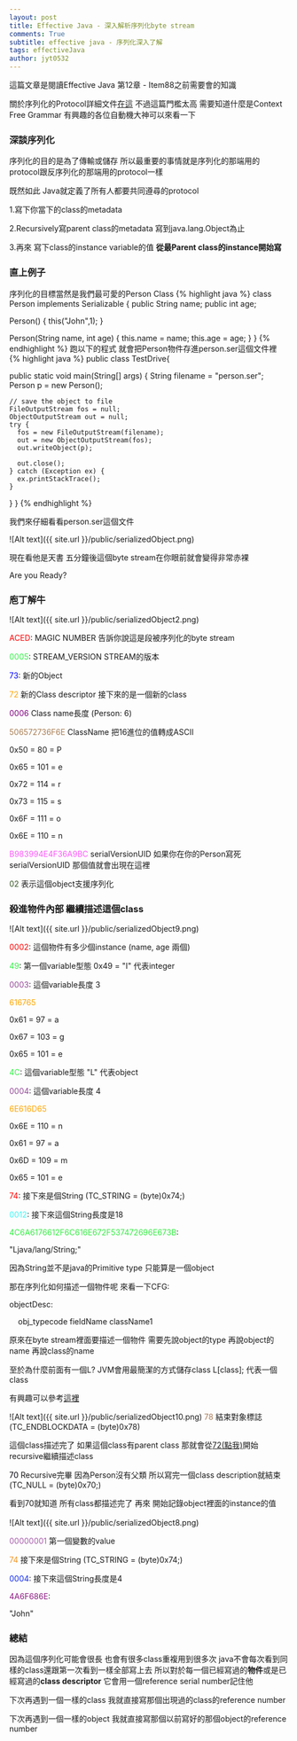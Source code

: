 ```yaml
---
layout: post
title: Effective Java - 深入解析序列化byte stream
comments: True 
subtitle: effective java - 序列化深入了解
tags: effectiveJava
author: jyt0532
---
```

這篇文章是閱讀Effective Java 第12章 - Item88之前需要會的知識 

關於序列化的Protocol詳細文件[在這](https://docs.oracle.com/javase/7/docs/platform/serialization/spec/protocol.html) 不過這篇門檻太高 需要知道什麼是Context Free Grammar 有興趣的各位自動機大神可以來看一下
### 深談序列化

序列化的目的是為了傳輸或儲存 所以最重要的事情就是序列化的那端用的protocol跟反序列化的那端用的protocol一樣

既然如此 Java就定義了所有人都要共同遵尋的protocol

1.寫下你當下的class的metadata

2.Recursively寫parent class的metadata 寫到java.lang.Object為止

3.再來 寫下class的instance variable的值 **從最Parent class的instance開始寫**

### 直上例子

序列化的目標當然是我們最可愛的Person Class
{% highlight java %}
class Person implements Serializable {
  public String name;
  public int age;

  Person() {
    this("John",1);
  }

  Person(String name, int age) {
    this.name = name;
    this.age = age;
  }
}
{% endhighlight %}
跑以下的程式 就會把Person物件存進person.ser這個文件裡
{% highlight java %}
public class TestDrive{

  public static void main(String[] args) {
    String filename = "person.ser";
    Person p = new Person();

    // save the object to file
    FileOutputStream fos = null;
    ObjectOutputStream out = null;
    try {
      fos = new FileOutputStream(filename);
      out = new ObjectOutputStream(fos);
      out.writeObject(p);

      out.close();
    } catch (Exception ex) {
      ex.printStackTrace();
    }
  }
}
{% endhighlight %}

我們來仔細看看person.ser這個文件

![Alt text]({{ site.url }}/public/serializedObject.png)

現在看他是天書 五分鐘後這個byte stream在你眼前就會變得非常赤裸

Are you Ready?

### 庖丁解牛

![Alt text]({{ site.url }}/public/serializedObject2.png)

<span style="color:red">ACED</span>: MAGIC NUMBER 告訴你說這是段被序列化的byte stream

<span style="color:rgb(54, 241, 73)">0005</span>: STREAM_VERSION STREAM的版本

<span style="color:blue">73</span>: 新的Object

<span style="color:orange" id="72">72</span> 新的Class descriptor 接下來的是一個新的class

<span style="color:purple">0006</span> Class name長度 (Person: 6)

<span style="color:rgb(168, 125, 83)">506572736F6E</span> ClassName
把16進位的值轉成ASCII

0x50 = 80 = P

0x65 = 101 = e

0x72 = 114 = r

0x73 = 115 = s

0x6F = 111 = o

0x6E = 110 = n



<span style="color:rgb(252, 89, 250)">B983994E4F36A9BC</span> serialVersionUID 如果你在你的Person寫死serialVersionUID 那個值就會出現在這裡

<span style="color:rgb(57, 88, 38)">02</span> 表示這個object支援序列化

### 殺進物件內部 繼續描述這個class

![Alt text]({{ site.url }}/public/serializedObject9.png)

<span style="color:red">0002</span>: 這個物件有多少個instance (name, age 兩個)

<span style="color:rgb(54, 241, 73)">49</span>: 第一個variable型態 0x49 = "I" 代表integer

<span style="color:rgb(147, 73, 152)">0003</span>: 這個variable長度 3

<span style="color:orange">616765</span> 

0x61 = 97 = a

0x67 = 103 = g

0x65 = 101 = e

<span style="color:rgb(54, 241, 73)">4C</span>: 這個variable型態 "L" 代表object

<span style="color:rgb(147, 73, 152)">0004</span>: 這個variable長度 4

<span style="color:orange">6E616D65</span> 

0x6E = 110 = n

0x61 = 97 = a

0x6D = 109 = m

0x65 = 101 = e

<span style="color:red">74</span>: 接下來是個String (TC_STRING = (byte)0x74;)

<span style="color:rgb(59, 247, 247)">0012</span>: 接下來這個String長度是18

<span style="color:rgb(52, 237, 67)">4C6A6176612F6C616E672F537472696E673B</span>: 

"Ljava/lang/String;"

因為String並不是java的Primitive type 只能算是一個object 

那在序列化如何描述一個物件呢 來看一下CFG:

objectDesc:
  
&nbsp;&nbsp;&nbsp;&nbsp;obj_typecode fieldName className1

原來在byte stream裡面要描述一個物件 需要先說object的type 再說object的name 再說class的name


至於為什麼前面有一個L? JVM會用最簡潔的方式儲存class L[class]; 代表一個class

有興趣可以參考[這裡](https://stackoverflow.com/questions/9909228/what-does-v-mean-in-a-class-signature)

![Alt text]({{ site.url }}/public/serializedObject10.png)
<span style="color:rgb(169, 123, 86)">78</span> 結束對象標誌(TC_ENDBLOCKDATA = (byte)0x78)

這個class描述完了 如果這個class有parent class 那就會從[72(點我)](#72)開始 recursive繼續描述class

<span style="color:rgb(1, 1, 11)">70</span> Recursive完畢 因為Person沒有父類 所以寫完一個class description就結束(TC_NULL = (byte)0x70;)

看到70就知道 所有class都描述完了 再來 開始記錄object裡面的instance的值
<br>
<br>
![Alt text]({{ site.url }}/public/serializedObject8.png)

<span style="color:rgb(167, 93, 172)">00000001</span> 第一個變數的value

<span style="color:rgb(242, 149, 36)">74</span> 接下來是個String (TC_STRING = (byte)0x74;)

<span style="color:rgb(18, 44, 237)">0004</span>: 接下來這個String長度是4

<span style="color:rgb(138, 26, 128)">4A6F686E</span>: 

"John"

### 總結

因為這個序列化可能會很長 也會有很多class重複用到很多次 
java不會每次看到同樣的class還跟第一次看到一樣全部寫上去 
所以對於每一個已經寫過的**物件**或是已經寫過的**class descriptor** 它會用一個reference serial number記住他 

下次再遇到一個一樣的class 我就直接寫那個出現過的class的reference number

下次再遇到一個一樣的object 我就直接寫那個以前寫好的那個object的reference number



